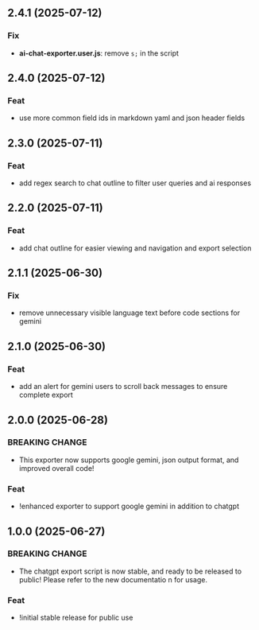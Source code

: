 ## 2.4.1 (2025-07-12)

### Fix

- **ai-chat-exporter.user.js**: remove `s;` in the script

## 2.4.0 (2025-07-12)

### Feat

- use more common field ids in markdown yaml and json header fields

## 2.3.0 (2025-07-11)

### Feat

- add regex search to chat outline to filter user queries and ai responses

## 2.2.0 (2025-07-11)

### Feat

- add chat outline for easier viewing and navigation and export selection

## 2.1.1 (2025-06-30)

### Fix

- remove unnecessary visible language text before code sections for gemini

## 2.1.0 (2025-06-30)

### Feat

- add an alert for gemini users to scroll back messages to ensure complete export

## 2.0.0 (2025-06-28)

### BREAKING CHANGE

- This exporter now supports google gemini, json output format, and improved overall code!

### Feat

- !enhanced exporter to support google gemini in addition to chatgpt

## 1.0.0 (2025-06-27)

### BREAKING CHANGE

- The chatgpt export script is now stable, and ready to be released to public! Please refer to the new documentatio
n for usage.

### Feat

- !initial stable release for public use
